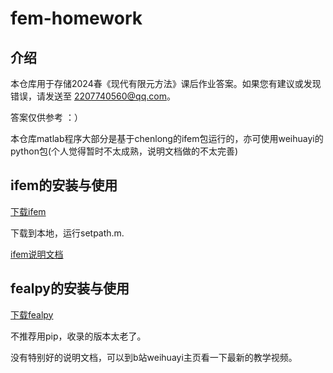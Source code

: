 # fem-homework

## 介绍

本仓库用于存储2024春《现代有限元方法》课后作业答案。如果您有建议或发现错误，请发送至 2207740560@qq.com。

答案仅供参考 ：）

本仓库matlab程序大部分是基于chenlong的ifem包运行的，亦可使用weihuayi的python包(个人觉得暂时不太成熟，说明文档做的不太完善)

## ifem的安装与使用

[下载ifem](https://github.com/lyc102/ifem)

下载到本地，运行setpath.m.

[ifem说明文档](https://www.math.uci.edu/~chenlong/ifemdoc/introduction.html)

## fealpy的安装与使用

[下载fealpy](https://github.com/weihuayi/fealpy)

不推荐用pip，收录的版本太老了。

没有特别好的说明文档，可以到b站weihuayi主页看一下最新的教学视频。
